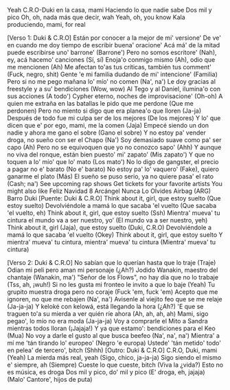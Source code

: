 Yeah
C.R.O-Duki en la casa, mami
Haciendo lo que nadie sabe
Dos mil y pico
Oh, oh, nada más que decir, wah
Yeah, oh, you know
Kala produciendo, mami, for real

[Verso 1: Duki & C.R.O]
Están por conocer a la mejor de mi' versione'
De ve' en cuando me doy tiempo de escribir buena' oracione'
Acá má' de la mitad puede escribirse uno' barrone' (Barrone')
Pero no somos escritore' (Nah), ey, acá hacemo' canciones (Sí, sí)
Enoja'o conmigo mismo (Ah), odio que me mencionen (Ah)
Me afectan to'as tus críticas, también tus comment' (Fuck, negro, shit)
Gente 'e mi familia dudando de mi' intencione' (Familia)
Pero si no me pego mañana lo' mío' no comen (Na', na')
Le doy gracias al freestyle y a su' bendiciones (Wow, wow)
Al Tego y al Daniel, ilumina'o con sus acciones (A todo')
Cypher eterno, noches de improvisacione' (Oh-oh)
A quien me extraña en las batallas le pido que me perdone (Que me perdonen)
Pero no miento si digo que era planea'o que lloren (Ja-ja)
Después de todo fue mi culpa ser de los mejores (De los mejores)
Y lo' que dicen que e' por ego, mami, me la comen (Jaja)
Empecé siendo un don nadie y ahora me gano el sobre (Gano el sobre)
Y no estoy pa' vender droga, no sueño con ser el Chapo (Na')
Soy demasiado suave como pa' ser capo (Ah)
Pero no se equivoquen que yo no conozco sapo' (Ahh)
Y aunque no viva del ronque, están bien puesto' mi' zapato' (Mis zapato')
Y que no toquen a lo' mío' que lo' mato (Los mato')
No lo digo de gangster, el precio a pagar no e' barato (No e' barato)
No estoy pa' lo' vaquero' (Fake), quiero ganarme el plato (Más)
El sueño se puso serio, ya no quiere pasa' el rato (Cash; na')
See upcoming rap shows
Get tickets for your favorite artists
You might also like
Feliz Navidad 8
Arcángel
Nunca Lo Olvides
Airbag (ARG)
Barro
Duki
[Puente: Duki & C.R.O]
Think about it, girl, que estoy suelto (Que estoy suelto)
Devolviéndole a mamá lo que sacaba 'el vuelto (Que sacaba 'el vuelto, eh)
Think about it, girl, que estoy suelto (Ssh)
Mientra' mueva' tu cintura el mundo va a ser nuestro, yo' (El mundo va a ser nuestro, yeh)
Think about it, girl (Jaja), que estoy suelto (Duki, C.R.O)
Devolviéndole a mamá lo que sacaba 'el vuelto (Okey)
Think about it, girl, que estoy suelto
Y mientra' mueva' tu cintura, mientra' mueva' tu cintura (Mientra' mueva' tu cintura)

[Verso 2: Duki & C.R.O]
No sabían que lo querían hasta que lo traje (Traje)
Odian mi peli pero aman mi personaje (¿Ah?)
Jodido Wanakin, maestro del chantaje (Wanakin, ma')
"Señor de los Flows", no hay día que no lo trabaje (Tss, ah, ¡wuh!)
Si no les gusta mi fronteo le invito a que lo baje (Yeah)
Tu grupito muestra droga pero no coraje (Fuck 'em, fuck 'em)
Acepto que me ignoren, no que me rebajen (Na', na')
Avisenle al viejito feo que se me relaje (Ja-ja-ja)
Y keloké con kelowá, está llegando la hora (¿Ah?)
'E que se traguen to'a su mierda a ver quién ríe ahora (Ah, ah, ah, ah)
Mami, sigo pegao', lo mío no era moda (Ja-ja-ja)
Voy a comprarle el Mito a Sandra mientras todos lloran (¡Jajaja!)
Y ya que estamo': bendiciones para el Keo (Mua)
No voy a darle el gusto al que busca beefeo (Na', na', na')
Mientra' a mí me 'tán tirando lo' europeo' (Negro 'e europa)
Ustede' 'tán metido' todo' en pelea' de tercero', bitch (Shhh)
[Outro: Duki & C.R.O]
C.R.O, Duki, mami (Yeah)
La mierda más real, yeah (Sigo, chico, ja-ja-ja)
Sigo siendo el mismo e' siempre, ah (Siempre)
Cueste lo que cueste, bitch (Viva la ¿vida?)
Esto no es música, es droga
Dos mil y pico, do' mil y pico (E' droga, eh, jajaja)
(Malo' Cantore', hijos de puta)